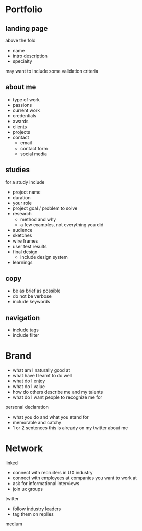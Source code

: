 # Portfolio

## landing page

above the fold

- name
- intro description
- specialty

may want to include some validation criteria
## about me

- type of work
- passions
- current work
- credentials
- awards
- clients
- projects
- contact
	- email
	- contact form
	- social media 

## studies

for a study include

- project name
- duration
- your role
- project goal / problem to solve
- research
	- method and why
	- a few examples, not everything you did
- audience
- sketches 
- wire frames
- user test results
- final design
	- include design system
- learnings

## copy

- be as brief as possible
- do not be verbose
- include keywords

## navigation

- include tags
- include filter

# Brand

- what am I naturally good at
- what have I learnt to do well
- what do I enjoy
- what do I value
- how do others describe me and my talents
- what do I want people to recognize me for

personal declaration
- what you do and what you stand for
- memorable and catchy
- 1 or 2 sentences
this is already on my twitter about me

# Network

linked
- connect with recruiters in UX industry
- connect with employees at companies you want to work at
- ask for informational interviews
- join ux groups

twitter
- follow industry leaders
- tag them on replies

medium

